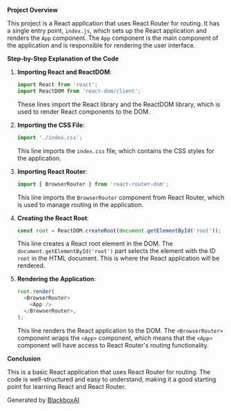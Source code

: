  **Project Overview**

This project is a React application that uses React Router for routing. It has a single entry point, `index.js`, which sets up the React application and renders the `App` component. The `App` component is the main component of the application and is responsible for rendering the user interface.

**Step-by-Step Explanation of the Code**

1. **Importing React and ReactDOM**:
   ```javascript
   import React from 'react';
   import ReactDOM from 'react-dom/client';
   ```
   These lines import the React library and the ReactDOM library, which is used to render React components to the DOM.

2. **Importing the CSS File**:
   ```javascript
   import './index.css';
   ```
   This line imports the `index.css` file, which contains the CSS styles for the application.

3. **Importing React Router**:
   ```javascript
   import { BrowserRouter } from 'react-router-dom';
   ```
   This line imports the `BrowserRouter` component from React Router, which is used to manage routing in the application.

4. **Creating the React Root**:
   ```javascript
   const root = ReactDOM.createRoot(document.getElementById('root'));
   ```
   This line creates a React root element in the DOM. The `document.getElementById('root')` part selects the element with the ID `root` in the HTML document. This is where the React application will be rendered.

5. **Rendering the Application**:
   ```javascript
   root.render(
     <BrowserRouter>
       <App />
     </BrowserRouter>,
   );
   ```
   This line renders the React application to the DOM. The `<BrowserRouter>` component wraps the `<App>` component, which means that the `<App>` component will have access to React Router's routing functionality.

**Conclusion**

This is a basic React application that uses React Router for routing. The code is well-structured and easy to understand, making it a good starting point for learning React and React Router.

Generated by [BlackboxAI](https://www.blackbox.ai)